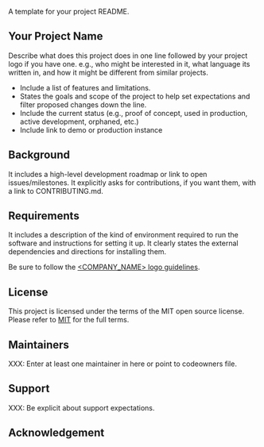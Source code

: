A template for your project README.

## Your Project Name

Describe what does this project does in one line followed by your project logo if you have one. e.g., who might be interested in it, what language its written in, and how it might be different from similar projects.

- Include a list of features and limitations.
- States the goals and scope of the project to help set expectations and filter proposed changes down the line.
- Include the current status (e.g., proof of concept, used in production, active development, orphaned, etc.)
- Include link to demo or production instance

## Background

It includes a high-level development roadmap or link to open issues/milestones.
It explicitly asks for contributions, if you want them, with a link to CONTRIBUTING.md.

## Requirements

It includes a description of the kind of environment required to run the software and instructions for setting it up.
It clearly states the external dependencies and directions for installing them.

Be sure to follow the [<COMPANY_NAME> logo guidelines](XXX).

## License

This project is licensed under the terms of the MIT open source license. Please refer to [MIT](./LICENSE.txt) for the full terms.

## Maintainers

XXX: Enter at least one maintainer in here or point to codeowners file.

## Support

XXX: Be explicit about support expectations.

## Acknowledgement
